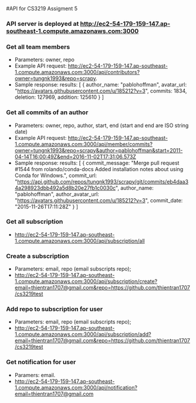 #API for CS3219 Assigment 5

### API server is deployed at http://ec2-54-179-159-147.ap-southeast-1.compute.amazonaws.com:3000

### Get all team members
+ Parameters: owner, repo
+ Example API request: http://ec2-54-179-159-147.ap-southeast-1.compute.amazonaws.com:3000/api/contributors?owner=tungnk1993&repo=scrapy.
+ Sample response:
results: [
  {
    author_name: "pablohoffman",
    avatar_url: "https://avatars.githubusercontent.com/u/185212?v=3",
    commits: 1834,
    deletion: 127969,
    addition: 125610
  }
]

### Get all commits of an author
+ Parameters: owner, repo, author, start, end (start and end are ISO string date)
+ Example API request: http://ec2-54-179-159-147.ap-southeast-1.compute.amazonaws.com:3000/api/member/commits?owner=tungnk1993&repo=scrapy&author=pablohoffman&start=2011-04-14T16:00:49Z&end=2016-11-02T17:31:06.573Z
+ Sample response:
results: [
  {
    commit_message: "Merge pull request #1544 from rolando/conda-docs Added installation notes about using Conda for Windows.",
    commit_url: "https://api.github.com/repos/tungnk1993/scrapy/git/commits/eb4daa34a298923dbb492a5d8b20e27fb1c0030c",
    author_name: "pablohoffman",
    author_avatar_url: "https://avatars.githubusercontent.com/u/185212?v=3",
    commit_date: "2015-11-26T17:11:28Z"
  }
]

### Get all subscription
+ http://ec2-54-179-159-147.ap-southeast-1.compute.amazonaws.com:3000/api/subscription/all

### Create a subscription
+ Parameters: email, repo (email subscripts repo);
+ http://ec2-54-179-159-147.ap-southeast-1.compute.amazonaws.com:3000/api/subscription/create?email=thientran1707@gmail.com&repo=https://github.com/thientran1707/cs3219test

### Add repo to subscription for user
+ Parameters: email, repo (email subscripts repo);
+ http://ec2-54-179-159-147.ap-southeast-1.compute.amazonaws.com:3000/api/subscription/add?email=thientran1707@gmail.com&repo=https://github.com/thientran1707/cs3219test

### Get notification for user
+ Paramers: email.
+ http://ec2-54-179-159-147.ap-southeast-1.compute.amazonaws.com:3000/api/notification?email=thientran1707@gmail.com
